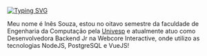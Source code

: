 [![Typing SVG](https://readme-typing-svg.herokuapp.com/?lines=Olá+😊&color=c3c3c3)](https://git.io/typing-svg)

<!--[![Typing SVG](https://readme-typing-svg.herokuapp.com/?lines=Take+a+☕+and+enjoy&color=c3c3c3)](https://git.io/typing-svg)-->
Meu nome é Inês Souza, estou no oitavo semestre da faculdade de Engenharia da Computação pela <a href="https://univesp.br">Univesp</a> e atualmente atuo como Desenvolvedora Backend Jr na Webcore Interactive, onde utilizo as tecnologias NodeJS, PostgreSQL e VueJS!

<br/>

<div align="center">
  
</div>
